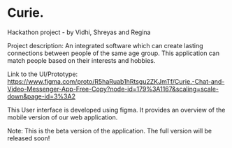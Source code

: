 # Curie.
Hackathon project - by Vidhi, Shreyas and Regina

Project description:  An integrated software which can create lasting connections between people of the same age group. This application can match people based on their interests and hobbies.

Link to the UI/Prototype: https://www.figma.com/proto/R5haRuab1hRtsgu2ZKJmTf/Curie.-Chat-and-Video-Messenger-App-Free-Copy?node-id=179%3A1167&scaling=scale-down&page-id=3%3A2

This User interface is developed using figma. It provides an overview of the mobile version of our web application.

Note: This is the beta version of the application. The full version will be released soon!

